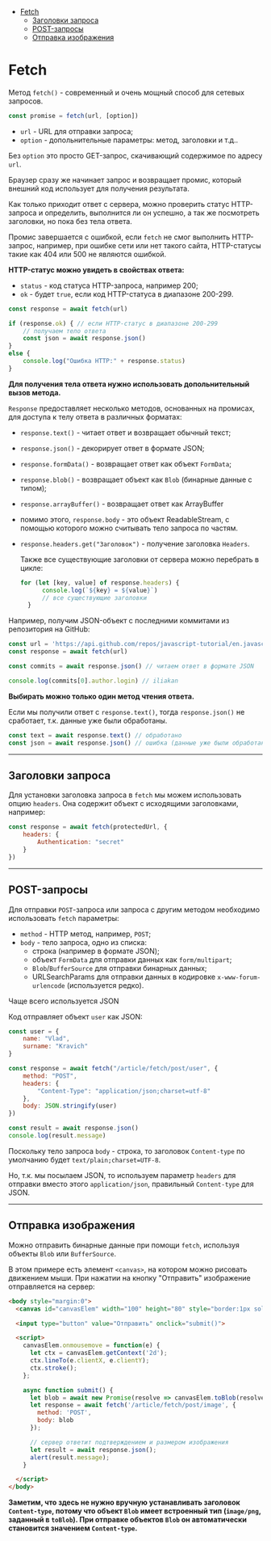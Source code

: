 - [Fetch](#fetch)
  - [Заголовки запроса](#заголовки-запроса)
  - [POST-запросы](#post-запросы)
  - [Отправка изображения](#отправка-изображения)

# Fetch

Метод `fetch()` - современный и очень мощный способ для сетевых запросов. 

```javascript
const promise = fetch(url, [option])
```

* `url` - URL для отправки запроса;
* `option` - допольнительные параметры: метод, заголовки и т.д..

Без `option` это просто GET-запрос, скачивающий содержимое по адресу `url`.

Браузер сразу же начинает запрос и возвращает промис, который внешний код использует для получения результата.

Как только приходит ответ с сервера, можно проверить статус HTTP-запроса и определить, выполнится ли он успешно, а так же посмотреть заголовки, но пока без тела ответа.

Промис завершается с ошибкой, если `fetch` не смог выполнить HTTP-запрос, например, при ошибке сети или нет такого сайта, HTTP-статусы такие как 404 или 500 не являются ошибкой.

<b>HTTP-статус можно увидеть в свойствах ответа:</b>

* `status` - код статуса HTTP-запроса, например 200;
* `ok` - будет `true`, если код HTTP-статуса в диапазоне 200-299.

```javascript
const response = await fetch(url)

if (response.ok) { // если HTTP-статус в диапазоне 200-299
    // получаем тело ответа
    const json = await response.json()
}
else {
    console.log("Ошибка HTTP:" + response.status)
}
```

<b>Для получения тела ответа нужно использовать допольнительный вызов метода. </b>

`Response` предоставляет несколько методов, основанных на промисах, для доступа к телу ответа в различных форматах:

* `response.text()` - читает ответ и возвращает обычный текст;
* `response.json()` - декорирует ответ в формате JSON;
* `response.formData()` - возвращает ответ как объект `FormData`;
* `response.blob()` - возвращает объект как `Blob` (бинарные данные с типом);
* `response.arrayBuffer()` - возвращает ответ как ArrayBuffer
* помимо этого, `response.body` - это объект ReadableStream, с помощью которого можно считывать тело запроса по частям.
* `response.headers.get("Заголовок")` - получение заголовка `Headers`.

  Также все существующие заголовки от сервера можно перебрать в цикле: 

  ```javascript
  for (let [key, value] of response.headers) {
        console.log(`${key} = ${value}`)
        // все существующие заголовки
    }
  ```

Например, получим JSON-объект с последними коммитами из репозитория на GitHub:

```javascript
const url = 'https://api.github.com/repos/javascript-tutorial/en.javascript.info/commits';
const response = await fetch(url)

const commits = await response.json() // читаем ответ в формате JSON

console.log(commits[0].author.login) // iliakan
```

<b>Выбирать можно только один метод чтения ответа.</b>

Если мы получили ответ с `response.text()`, тогда `response.json()` не сработает, т.к. данные уже были обработаны.

```javascript
const text = await response.text() // обработано
const json = await response.json() // ошибка (данные уже были обработаны)
```
***

## Заголовки запроса

Для установки заголовка запроса в `fetch` мы можем использовать опцию `headers`. Она содержит объект с исходящими заголовками, например: 

```javascript
const response = await fetch(protectedUrl, {
    headers: {
        Authentication: "secret"
    }
})
```
***

## POST-запросы

Для отправки `POST`-запроса или запроса с другим методом необходимо использовать `fetch` параметры:

* `method` - HTTP метод, например, `POST`;
* `body` - тело запроса, одно из списка:
    * строка (например в формате JSON);
    * объект `FormData` для отправки данных как `form/multipart`;
    * `Blob`/`BufferSource` для отправки бинарных данных;
    * URLSearchParams для отправки данных в кодировке `x-www-forum-urlencode` (используется редко).

Чаще всего используется JSON

Код отправляет объект `user` как JSON:

```javascript
const user = {
    name: "Vlad",
    surname: "Kravich"
}

const response = await fetch("/article/fetch/post/user", {
    method: "POST",
    headers: {
        "Content-Type": "application/json;charset=utf-8"
    },
    body: JSON.stringify(user)
})

const result = await response.json()
console.log(result.message)
```

Поскольку тело запроса `body` - строка, то заголовок `Content-type` по умолчанию будет `text/plain;charset=UTF-8`.

Но, т.к. мы посылаем JSON, то используем параметр `headers` для отправки вместо этого `application/json`, правильный `Content-type` для JSON.
***

## Отправка изображения

Можно отправить бинарные данные при помощи `fetch`, используя объекты `Blob` или `BufferSource`.

В этом примере есть элемент `<canvas>`, на котором можно рисовать движением мыши. При нажатии на кнопку "Отправить" изображение отправляется на сервер: 

```HTML
<body style="margin:0">
  <canvas id="canvasElem" width="100" height="80" style="border:1px solid"></canvas>

  <input type="button" value="Отправить" onclick="submit()">

  <script>
    canvasElem.onmousemove = function(e) {
      let ctx = canvasElem.getContext('2d');
      ctx.lineTo(e.clientX, e.clientY);
      ctx.stroke();
    };

    async function submit() {
      let blob = await new Promise(resolve => canvasElem.toBlob(resolve, 'image/png'));
      let response = await fetch('/article/fetch/post/image', {
        method: 'POST',
        body: blob
      });

      // сервер ответит подтверждением и размером изображения
      let result = await response.json();
      alert(result.message);
    }

  </script>
</body>
```

<b>Заметим, что здесь не нужно вручную устанавливать заголовок `Content-type`, потому что объект `Blob` имеет встроенный тип (`image/png`, заданный в `toBlob`). При отправке объектов `Blob` он автоматически становится значением `Content-type`.</b>

